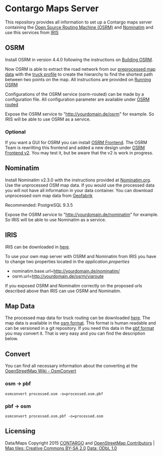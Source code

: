 # Contargo Maps Server

This repository provides all information to set up a Contargo maps server containing the [Open Source Routing Machine (OSRM)](https://github.com/Project-OSRM/) and [Nominatim](http://www.nominatim.org/) and use this services from [IRIS](https://github.com/Contargo/iris)

## OSRM

Install OSRM in version 4.4.0 following the instructions on [Building OSRM](https://github.com/Project-OSRM/osrm-backend/wiki/Building-OSRM).

Now OSRM is able to extract the road network from our [preprocessed map data](#map-data) with the [truck profile](./contargo_truck.lua) to create the hierarchy to find the shortest path between two points on the map. All instructions are provided on [Running OSRM](https://github.com/Project-OSRM/osrm-backend/wiki/Running-OSRM)

Configurations of the OSRM service (osrm-routed) can be made by a configuration file. All configuration parameter are available under [OSRM routed](https://github.com/Project-OSRM/osrm-backend/wiki/osrm-routed.1)

Expose the OSRM service to "http://yourdomain.de/osrm" for example. So IRIS will be able to use OSRM as a service.

### Optional
If you want a GUI for OSRM you can install [OSRM Frontend](https://github.com/Project-OSRM/osrm-frontend). The OSRM Team is rewritting this frontend and added a new design under [OSRM Frontend v2](https://github.com/Project-OSRM/osrm-frontend-v2). You may test it, but be aware that the v2 is work in progress.


## Nominatim

Install Nominatim v2.3.0 with the instructions provided at [Nominatim.org](http://www.nominatim.org/). Use the unprocessed OSM map data. If you would use the processed data you will not have all information in your data container. You can download unprocessed osm map data from [Geofabrik](http://download.geofabrik.de/)

Recommended: PostgreSQL 9.3.5

Expose the OSRM service to "http://yourdomain.de/nominatim" for example. So IRIS will be able to use Nominatim as a service.


## IRIS

IRIS can be downloaded in [here](https://github.com/Contargo/iris).

To use your own map server with OSRM and Nominatim from IRIS you have to change two properties located in the *application.properties*

* nominatim.base.url=http://yourdomain.de/nominatim/
* osrm.url=http://yourdomain.de/osrm/viaroute

If you exposed OSRM and Nominatim correctly on the proposed urls described above than IRIS can use OSRM and Nominatim.

## Map Data

The processed map data for truck routing can be downloaded [here](http://maps.contargo.net/maps/). The map data is available in the [osm format](http://wiki.openstreetmap.org/wiki/OSM_XML). This format is human readable and can be versioned in a git repository. If you need this data in the [pbf format](http://wiki.openstreetmap.org/wiki/PBF_Format) you may convert it. That is very easy and you can find the description below.

## Convert

You can find all necessary information about the converting at the [OpenStreetMap Wiki - OsmConvert](http://wiki.openstreetmap.org/wiki/Osmconvert)

### osm -> pbf

`osmconvert processed.osm -o=processed.osm.pbf`

### pbf -> osm

`osmconvert processed.osm.pbf -o=processed.osm`

## Licensing

Data/Maps Copyright 2015 [CONTARGO](http://www.contargo.net) and [OpenStreetMap Contributors](http://www.openstreetmap.org) | [Map tiles: Creative Commons BY-SA 2.0](http://creativecommons.org/licenses/by-sa/2.0/) [Data: ODbL 1.0](http://opendatacommons.org/licenses/odbl/)
